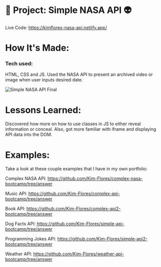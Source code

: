 # 🚀 Project: Simple NASA API 👽

Live Code: https://kimflores-nasa-api.netlify.app/

# How It's Made:
### Tech used: 
HTML, CSS and JS. Used the NASA API to present an archived video or image when user inputs desired date.

![Simple NASA API Final](nasaAPI1.png)




# Lessons Learned:
Discovered how more on how to use classes in JS to either reveal information or conceal. Also, got more familiar with iframe and displaying API data into the DOM.


# Examples:

Take a look at these couple examples that I have in my own portfolio:

Complex NASA API: https://github.com/Kim-Flores/complex-nasa-bootcamp/tree/answer

Music API: https://github.com/Kim-Flores/complex-api-bootcamp/tree/answer

Book API: https://github.com/Kim-Flores/complex-api2-bootcamp/tree/answer

Dog Facts API: https://github.com/Kim-Flores/simple-api-bootcamp/tree/answer

Programming Jokes API: https://github.com/Kim-Flores/simple-api2-bootcamp/tree/answer

Weather API: https://github.com/Kim-Flores/weather-api-bootcamp/tree/answer

